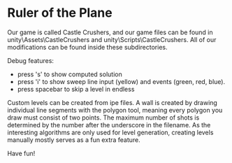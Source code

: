 # Ruler of the Plane

Our game is called Castle Crushers, and our game files can be found in 
unity\Assets\CastleCrushers and unity\Scripts\CastleCrushers. All of our modifications can be found inside these subdirectories.

Debug features:
- press 's' to show computed solution
- press 'i' to show sweep line input (yellow) and events (green, red, blue).
- press spacebar to skip a level in endless

Custom levels can be created from ipe files. A wall is created by drawing individual line segments with the polygon tool, meaning every polygon you draw must consist of two points. The maximum number of shots is determined by the number after the underscore in the filename. As the interesting algorithms are only used for level generation, creating levels manually mostly serves as a fun extra feature.

Have fun!